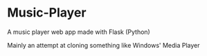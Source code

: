 # Music-Player
A music player web app made with Flask (Python)

Mainly an attempt at cloning something like Windows' Media Player
